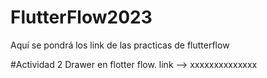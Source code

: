 # FlutterFlow2023
Aquí se pondrá los link de las practicas de flutterflow 

#Actividad 2 Drawer en flotter flow.
link --> xxxxxxxxxxxxxx
